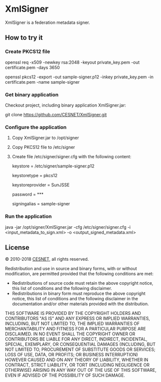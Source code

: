 # XmlSigner #

XmlSigner is a federation metadata signer.

## How to try it ##

### Create PKCS12 file  ###

openssl req -x509 -newkey rsa:2048 -keyout private_key.pem -out certificate.pem -days 3650

openssl pkcs12 -export -out sample-signer.p12 -inkey private_key.pem -in certificate.pem -name sample-signer

### Get binary application ###

Checkout project, including binary application XmlSigner.jar:

git clone https://github.com/CESNET/XmlSigner.git

### Configure the application ###

1) Copy XmlSigner.jar to /opt/signer

2) Copy PKCS12 file to /etc/signer

3) Create file /etc/signer/signer.cfg with the following content:

    keystore = /etc/signer/sample-signer.p12
    
    keystoretype = pkcs12
    
    keystoreprovider = SunJSSE
    
    password = ***
    
    signingalias = sample-signer

### Run the application ###

java -jar /opt/signer/XmlSigner.jar -cfg /etc/signer/signer.cfg -i <input_metadata_to_sign.xml> -o <output_signed_metadata.xml>

## License ##

&copy; 2010-2018 [CESNET](https://www.cesnet.cz/?lang=en), all rights reserved.

Redistribution and use in source and binary forms, with or without modification, are permitted provided that the following conditions are met:

- Redistributions of source code must retain the above copyright notice, this list of conditions and the following disclaimer.
- Redistributions in binary form must reproduce the above copyright notice, this list of conditions and the following disclaimer in the documentation and/or other materials provided with the distribution.

THIS SOFTWARE IS PROVIDED BY THE COPYRIGHT HOLDERS AND
CONTRIBUTORS "AS IS" AND ANY EXPRESS OR IMPLIED WARRANTIES,
INCLUDING, BUT NOT LIMITED TO, THE IMPLIED WARRANTIES OF
MERCHANTABILITY AND FITNESS FOR A PARTICULAR PURPOSE ARE
DISCLAIMED. IN NO EVENT SHALL THE COPYRIGHT OWNER OR CONTRIBUTORS
BE LIABLE FOR ANY DIRECT, INDIRECT, INCIDENTAL, SPECIAL,
EXEMPLARY, OR CONSEQUENTIAL DAMAGES (INCLUDING, BUT NOT LIMITED
TO, PROCUREMENT OF SUBSTITUTE GOODS OR SERVICES; LOSS OF USE,
DATA, OR PROFITS; OR BUSINESS INTERRUPTION) HOWEVER CAUSED AND ON
ANY THEORY OF LIABILITY, WHETHER IN CONTRACT, STRICT LIABILITY,
OR TORT (INCLUDING NEGLIGENCE OR OTHERWISE) ARISING IN ANY WAY
OUT OF THE USE OF THIS SOFTWARE, EVEN IF ADVISED OF THE
POSSIBILITY OF SUCH DAMAGE.
